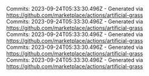 Commits: 2023-09-24T05:33:30.496Z - Generated via https://github.com/marketplace/actions/artificial-grass
<br>
Commits: 2023-09-24T05:33:30.496Z - Generated via https://github.com/marketplace/actions/artificial-grass
<br>
Commits: 2023-09-24T05:33:30.496Z - Generated via https://github.com/marketplace/actions/artificial-grass
<br>
Commits: 2023-09-24T05:33:30.496Z - Generated via https://github.com/marketplace/actions/artificial-grass
<br>
Commits: 2023-09-24T05:33:30.496Z - Generated via https://github.com/marketplace/actions/artificial-grass
<br>
